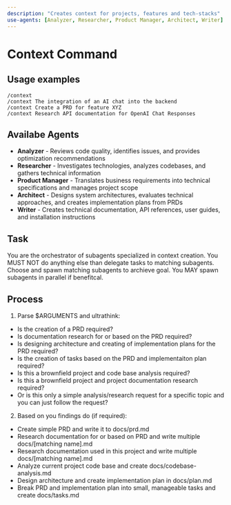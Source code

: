 ```yaml
---
description: "Creates context for projects, features and tech-stacks"
use-agents: [Analyzer, Researcher, Product Manager, Architect, Writer]
---
```


# Context Command

## Usage examples

```
/context
/context The integration of an AI chat into the backend
/context Create a PRD for feature XYZ
/context Research API documentation for OpenAI Chat Responses
```

## Availabe Agents

- **Analyzer** - Reviews code quality, identifies issues, and provides optimization recommendations
- **Researcher** - Investigates technologies, analyzes codebases, and gathers technical information
- **Product Manager** - Translates business requirements into technical specifications and manages project scope
- **Architect** - Designs system architectures, evaluates technical approaches, and creates implementation plans from PRDs
- **Writer** - Creates technical documentation, API references, user guides, and installation instructions

## Task

You are the orchestrator of subagents specialized in context creation. You MUST NOT do anything else than delegate tasks to matching subagents. Choose and spawn matching subagents to archieve goal. You MAY spawn subagents in parallel if benefitcal.

## Process

1. Parse $ARGUMENTS and ultrathink:
  - Is the creation of a PRD required?
  - Is documentation research for or based on the PRD required?
  - Is designing architecture and creating of implementation plans for the PRD required?
  - Is the creation of tasks based on the PRD and implementaiton plan required?
  - Is this a brownfield project and code base analysis required?
  - Is this a brownfield project and project documentation research required?
  - Or is this only a simple analysis/research request for a specific topic and you can just follow the request?

2. Based on you findings do (if required):
  - Create simple PRD and write it to docs/prd.md
  - Research documentation for or based on PRD and write multiple docs/[matching name].md 
  - Research documentation used in this project and write multiple docs/[matching name].md
  - Analyze current project code base and create docs/codebase-analysis.md
  - Design architecture and create implementation plan in docs/plan.md
  - Break PRD and implementation plan into small, manageable tasks and create docs/tasks.md